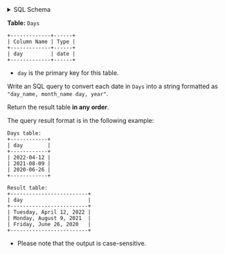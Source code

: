 <details>
<summary> SQL Schema</summary>

```sql
DROP TABLE IF EXISTS Days;

CREATE TABLE IF NOT EXISTS
  Days (day date);

INSERT INTO
  Days (day)
VALUES
  ('2022-04-12'),
  ('2021-08-09'),
  ('2020-06-26');
```

</details>

**Table:** `Days`

```
+-------------+------+
| Column Name | Type |
+-------------+------+
| day         | date |
+-------------+------+
```

- `day` is the primary key for this table.

Write an SQL query to convert each date in `Days` into a string formatted as `"day_name, month_name day, year"`.

Return the result table **in any order**.

The query result format is in the following example:

```
Days table:
+------------+
| day        |
+------------+
| 2022-04-12 |
| 2021-08-09 |
| 2020-06-26 |
+------------+

Result table:
+-------------------------+
| day                     |
+-------------------------+
| Tuesday, April 12, 2022 |
| Monday, August 9, 2021  |
| Friday, June 26, 2020   |
+-------------------------+
```

- Please note that the output is case-sensitive.
